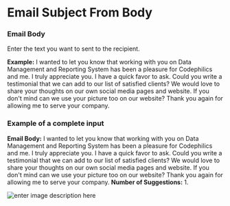 ﻿# Email Subject From Body
### **Email Body**

Enter the text you want to sent to the recipient.

**Example:** I wanted to let you know that working with you on Data Management and Reporting System has been a pleasure for Codephilics and me. I truly appreciate you. I have a quick favor to ask. Could you write a testimonial that we can add to our list of satisfied clients? We would love to share your thoughts on our own social media pages and website. If you don't mind can we use your picture too on our website? Thank you again for allowing me to serve your company.

### **Example of a complete input**

**Email Body:** I wanted to let you know that working with you on Data Management and Reporting System has been a pleasure for Codephilics and me. I truly appreciate you. I have a quick favor to ask. Could you write a testimonial that we can add to our list of satisfied clients? We would love to share your thoughts on our own social media pages and website. If you don't mind can we use your picture too on our website? Thank you again for allowing me to serve your company.
**Number of Suggestions:** 1.

![enter image description here](https://copywriterpro-ai-tools.s3.amazonaws.com/Email-Subject-From-Body.jpg)
